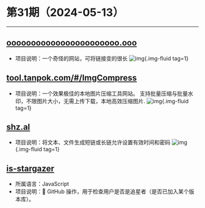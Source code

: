# 第31期（2024-05-13）

---
## [ooooooooooooooooooooooo.ooo](https://ooooooooooooooooooooooo.ooo)
- 项目说明：一个奇怪的网站，可将链接变的很长
![img](https://mirror.ghproxy.com/https://raw.githubusercontent.com/xiaoxuan6/weekly/main/docs/static/images/2024-05-13/1715581629.png){.img-fluid tag=1}

## [tool.tanpok.com/#/ImgCompress](https://tool.tanpok.com/#/ImgCompress)
- 项目说明：一个效果极佳的本地图片压缩工具网站。  支持批量压缩与批量水印，不限图片大小，无需上传下载，本地高效压缩图片.
![img](https://mirror.ghproxy.com/https://raw.githubusercontent.com/xiaoxuan6/weekly/main/docs/static/images/2024-05-13/1715582524.png){.img-fluid tag=1}

## [shz.al](https://shz.al)
- 项目说明：将文本、文件生成短链或长链允许设置有效时间和密码
![img](https://mirror.ghproxy.com/https://raw.githubusercontent.com/xiaoxuan6/weekly/main/docs/static/images/2024-05-13/1715593623.png){.img-fluid tag=1}

## [is-stargazer](https://github.com/gacts/is-stargazer)
- 所属语言：JavaScript
- 项目说明：🚀 GitHub 操作，用于检查用户是否是追星者（是否已加入某个版本库）。
